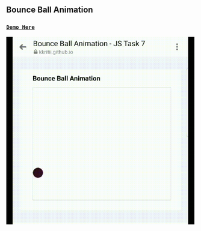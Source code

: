 ## Bounce Ball Animation
 
### [**`Demo Here`**](https://coderushnepal.github.io/KritiPrajapati/javascript/task-7/)

<img src="assests/demo.gif/" width="500px">


